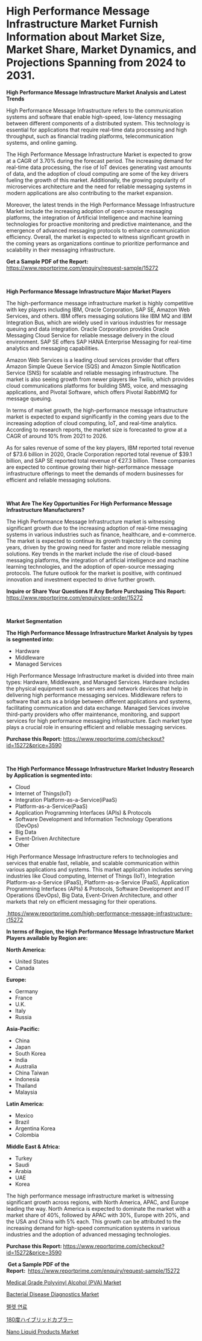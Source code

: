 <p><h1>High Performance Message Infrastructure Market Furnish Information about Market Size, Market Share, Market Dynamics, and Projections Spanning from 2024 to 2031.</h1></p><p><strong>High Performance Message Infrastructure Market Analysis and Latest Trends</strong></p>
<p><p>High Performance Message Infrastructure refers to the communication systems and software that enable high-speed, low-latency messaging between different components of a distributed system. This technology is essential for applications that require real-time data processing and high throughput, such as financial trading platforms, telecommunication systems, and online gaming.</p><p>The High Performance Message Infrastructure Market is expected to grow at a CAGR of 3.70% during the forecast period. The increasing demand for real-time data processing, the rise of IoT devices generating vast amounts of data, and the adoption of cloud computing are some of the key drivers fueling the growth of this market. Additionally, the growing popularity of microservices architecture and the need for reliable messaging systems in modern applications are also contributing to the market expansion.</p><p>Moreover, the latest trends in the High Performance Message Infrastructure Market include the increasing adoption of open-source messaging platforms, the integration of Artificial Intelligence and machine learning technologies for proactive monitoring and predictive maintenance, and the emergence of advanced messaging protocols to enhance communication efficiency. Overall, the market is expected to witness significant growth in the coming years as organizations continue to prioritize performance and scalability in their messaging infrastructure.</p></p>
<p><strong>Get a Sample PDF of the Report:&nbsp;</strong> <a href="https://www.reportprime.com/enquiry/request-sample/15272">https://www.reportprime.com/enquiry/request-sample/15272</a></p>
<p>&nbsp;</p>
<p><strong>High Performance Message Infrastructure Major Market Players</strong></p>
<p><p>The high-performance message infrastructure market is highly competitive with key players including IBM, Oracle Corporation, SAP SE, Amazon Web Services, and others. IBM offers messaging solutions like IBM MQ and IBM Integration Bus, which are widely used in various industries for message queuing and data integration. Oracle Corporation provides Oracle Messaging Cloud Service for reliable message delivery in the cloud environment. SAP SE offers SAP HANA Enterprise Messaging for real-time analytics and messaging capabilities.</p><p>Amazon Web Services is a leading cloud services provider that offers Amazon Simple Queue Service (SQS) and Amazon Simple Notification Service (SNS) for scalable and reliable messaging infrastructure. The market is also seeing growth from newer players like Twilio, which provides cloud communications platforms for building SMS, voice, and messaging applications, and Pivotal Software, which offers Pivotal RabbitMQ for message queuing.</p><p>In terms of market growth, the high-performance message infrastructure market is expected to expand significantly in the coming years due to the increasing adoption of cloud computing, IoT, and real-time analytics. According to research reports, the market size is forecasted to grow at a CAGR of around 10% from 2021 to 2026.</p><p>As for sales revenue of some of the key players, IBM reported total revenue of $73.6 billion in 2020, Oracle Corporation reported total revenue of $39.1 billion, and SAP SE reported total revenue of €27.3 billion. These companies are expected to continue growing their high-performance message infrastructure offerings to meet the demands of modern businesses for efficient and reliable messaging solutions.</p></p>
<p>&nbsp;</p>
<p><strong>What Are The Key Opportunities For High Performance Message Infrastructure Manufacturers?</strong></p>
<p><p>The High Performance Message Infrastructure market is witnessing significant growth due to the increasing adoption of real-time messaging systems in various industries such as finance, healthcare, and e-commerce. The market is expected to continue its growth trajectory in the coming years, driven by the growing need for faster and more reliable messaging solutions. Key trends in the market include the rise of cloud-based messaging platforms, the integration of artificial intelligence and machine learning technologies, and the adoption of open-source messaging protocols. The future outlook for the market is positive, with continued innovation and investment expected to drive further growth.</p></p>
<p><strong>Inquire or Share Your Questions If Any Before Purchasing This Report:</strong> <a href="https://www.reportprime.com/enquiry/pre-order/15272">https://www.reportprime.com/enquiry/pre-order/15272</a></p>
<p>&nbsp;</p>
<p><strong>Market Segmentation</strong></p>
<p><strong>The High Performance Message Infrastructure Market Analysis by types is segmented into:</strong></p>
<p><ul><li>Hardware</li><li>Middleware</li><li>Managed Services</li></ul></p>
<p><p>High Performance Message Infrastructure market is divided into three main types: Hardware, Middleware, and Managed Services. Hardware includes the physical equipment such as servers and network devices that help in delivering high performance messaging services. Middleware refers to software that acts as a bridge between different applications and systems, facilitating communication and data exchange. Managed Services involve third-party providers who offer maintenance, monitoring, and support services for high performance messaging infrastructure. Each market type plays a crucial role in ensuring efficient and reliable messaging services.</p></p>
<p><strong>Purchase this Report:&nbsp;</strong><a href="https://www.reportprime.com/checkout?id=15272&price=3590">https://www.reportprime.com/checkout?id=15272&price=3590</a></p>
<p>&nbsp;</p>
<p><strong>The High Performance Message Infrastructure Market Industry Research by Application is segmented into:</strong></p>
<p><ul><li>Cloud</li><li>Internet of Things(IoT)</li><li>Integration Platform-as-a-Service(iPaaS)</li><li>Platform-as-a-Service(PaaS)</li><li>Application Programming Interfaces (APIs) & Protocols</li><li>Software Development and Information Technology Operations (DevOps)</li><li>Big Data</li><li>Event-Driven Architecture</li><li>Other</li></ul></p>
<p><p>High Performance Message Infrastructure refers to technologies and services that enable fast, reliable, and scalable communication within various applications and systems. This market application includes serving industries like Cloud computing, Internet of Things (IoT), Integration Platform-as-a-Service (iPaaS), Platform-as-a-Service (PaaS), Application Programming Interfaces (APIs) & Protocols, Software Development and IT Operations (DevOps), Big Data, Event-Driven Architecture, and other markets that rely on efficient messaging for their operations.</p></p>
<p><a href="https://www.reportprime.com/high-performance-message-infrastructure-r15272">&nbsp;https://www.reportprime.com/high-performance-message-infrastructure-r15272</a></p>
<p><strong>In terms of Region, the High Performance Message Infrastructure Market Players available by Region are:</strong></p>
<p>
    <p> <strong> North America: </strong>
        <ul>
            <li>United States</li>
            <li>Canada</li>
        </ul>
        </p> 
    <p> <strong> Europe: </strong>
        <ul>
            <li>Germany</li>
            <li>France</li>
            <li>U.K.</li>
            <li>Italy</li>
            <li>Russia</li>
        </ul>
        </p> 
    <p> <strong> Asia-Pacific: </strong>
        <ul>
            <li>China</li>
            <li>Japan</li>
            <li>South Korea</li>
            <li>India</li>
            <li>Australia</li>
            <li>China Taiwan</li>
            <li>Indonesia</li>
            <li>Thailand</li>
            <li>Malaysia</li>
        </ul>
        </p> 
    <p> <strong> Latin America: </strong>
        <ul>
            <li>Mexico</li>
            <li>Brazil</li>
            <li>Argentina Korea</li>
            <li>Colombia</li>
        </ul>
        </p> 
    <p> <strong> Middle East & Africa: </strong>
        <ul>
            <li>Turkey</li>
            <li>Saudi</li>
            <li>Arabia</li>
            <li>UAE</li>
            <li>Korea</li>
        </ul>
    </p>
    </p>
<p><p>The high performance message infrastructure market is witnessing significant growth across regions, with North America, APAC, and Europe leading the way. North America is expected to dominate the market with a market share of 40%, followed by APAC with 30%, Europe with 20%, and the USA and China with 5% each. This growth can be attributed to the increasing demand for high-speed communication systems in various industries and the adoption of advanced messaging technologies.</p></p>
<p><strong>Purchase this Report: </strong><a href="https://www.reportprime.com/checkout?id=15272&price=3590">https://www.reportprime.com/checkout?id=15272&price=3590</a></p>
<p>&nbsp;<strong>Get a Sample PDF of the Report:&nbsp;&nbsp;</strong><a href="https://www.reportprime.com/enquiry/request-sample/15272">https://www.reportprime.com/enquiry/request-sample/15272</a></p>
<p><strong></strong></p>
<p><p><a href="https://www.linkedin.com/pulse/global-medical-grade-polyvinyl-alcohol-pva-market-size-trends-ednge?trackingId=5KZnpK17SRGbs4UkoMyQRg%3D%3D">Medical Grade Polyvinyl Alcohol (PVA) Market</a></p><p><a href="https://github.com/JameTravis/Market-Research-Report-List-4/blob/main/bacterial-disease-diagnostics-market.md">Bacterial Disease Diagnostics Market</a></p><p><a href="https://medium.com/@kasandrarempel/2024%EB%85%84%EB%B6%80%ED%84%B0-2031%EB%85%84%EA%B9%8C%EC%A7%80%EC%9D%98-%ED%8E%A0%EB%A6%BF-%EC%97%B0%EB%A3%8C-%EC%8B%9C%EC%9E%A5-%EB%B6%84%EC%84%9D-%EB%B0%8F-%EA%B7%9C%EB%AA%A8-%EC%A0%84%EB%A7%9D-b1fe277df0ca">펠렛 연료</a></p><p><a href="https://medium.com/@trevawiszk20231/180%E5%BA%A6%E3%83%8F%E3%82%A4%E3%83%96%E3%83%AA%E3%83%83%E3%83%89%E3%82%AB%E3%83%97%E3%83%A9%E5%B8%82%E5%A0%B4%E8%A6%8F%E6%A8%A1-%E5%B8%82%E5%A0%B4%E5%8B%95%E5%90%91%E3%81%A8%E5%B8%82%E5%A0%B4%E4%BA%88%E6%B8%AC-2024%E5%B9%B4%E3%81%8B%E3%82%892031%E5%B9%B4%E3%81%BE%E3%81%A7-406d3c192648">180度ハイブリッドカプラー</a></p><p><a href="https://www.linkedin.com/pulse/global-nano-liquid-products-market-types-applications-major-v2ege?trackingId=dvOSzAMEVK4jTJK0AKiDyQ%3D%3D">Nano Liquid Products Market</a></p></p>